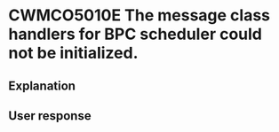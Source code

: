 # CWMCO5010E The message class handlers for BPC scheduler could not be initialized.

## Explanation

## User response